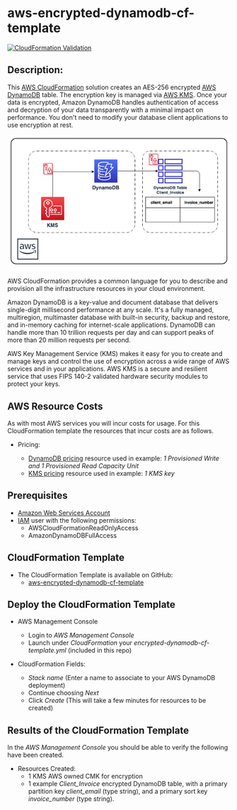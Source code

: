 # aws-encrypted-dynamodb-cf-template
[![CloudFormation Validation](https://github.com/getcft/aws-encrypted-dynamodb-cf-template/actions/workflows/cloudformation-validation.yml/badge.svg)](https://github.com/getcft/aws-encrypted-dynamodb-cf-template/actions/workflows/cloudformation-validation.yml)

## Description:

This <a href="https://aws.amazon.com/cloudformation/" target="_blank">AWS CloudFormation</a> solution creates an AES-256 encrypted <a href="https://aws.amazon.com/dynamodb/" target="_blank"> AWS DynamoDB</a> table. The encryption key is managed via <a href="https://aws.amazon.com/kms" target="_blank"> AWS KMS</a>. Once your data is encrypted, Amazon DynamoDB handles authentication of access and decryption of your data transparently with a minimal impact on performance. You don't need to modify your database client applications to use encryption at rest.

<img src="encrypted-aws-dynamodb.png" alt="Encrypted DynamoDB" />

AWS CloudFormation provides a common language for you to describe and provision all the infrastructure resources in your cloud environment.

Amazon DynamoDB is a key-value and document database that delivers single-digit millisecond performance at any scale. It's a fully managed, multiregion, multimaster database with built-in security, backup and restore, and in-memory caching for internet-scale applications. DynamoDB can handle more than 10 trillion requests per day and can support peaks of more than 20 million requests per second.

AWS Key Management Service (KMS) makes it easy for you to create and manage keys and control the use of encryption across a wide range of AWS services and in your applications. AWS KMS is a secure and resilient service that uses FIPS 140-2 validated hardware security modules to protect your keys.

## AWS Resource Costs

As with most AWS services you will incur costs for usage. For this CloudFormation template the resources that incur costs are as follows.

* Pricing:

   * <a href="https://aws.amazon.com/dynamodb/pricing/" target="_blank">DynamoDB pricing</a> resource used in example: *1 Provisioned Write and 1 Provisioned Read Capacity Unit*
   * <a href="https://aws.amazon.com/kms/pricing/" target="_blank">KMS pricing</a> resource used in example: *1 KMS key*

## Prerequisites

* <a href="https://aws.amazon.com" target="_blank"> Amazon Web Services Account</a>
* <a href="https://aws.amazon.com/iam/" target="_blank">IAM</a> user with the following permissions:
   * AWSCloudFormationReadOnlyAccess
   * AmazonDynamoDBFullAccess

## CloudFormation Template

* The CloudFormation Template is available on GitHub:
   * <a href="https://github.com/getcft/aws-encrypted-dynamodb-cf-template" target="_blank">aws-encrypted-dynamodb-cf-template</a>

## Deploy the CloudFormation Template

* AWS Management Console

   * Login to *AWS Management Console*
   * Launch under *CloudFormation* your *encrypted-dynamodb-cf-template.yml* (included in this repo)

* CloudFormation Fields:

   * *Stack name* (Enter a name to associate to your AWS DynamoDB deployment)
   * Continue choosing *Next*
   * Click *Create* (This will take a few minutes for resources to be created)

## Results of the CloudFormation Template

In the *AWS Management Console* you should be able to verify the following have been created.

* Resources Created:
   * 1 KMS AWS owned CMK for encryption
   * 1 example *Client_Invoice* encrypted DynamoDB table, with a primary partition key *client_email* (type string), and a primary sort key *invoice_number* (type string).
